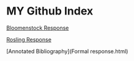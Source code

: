 # MY Github Index

[Bloomenstock Response](Response1.html)

[Rosling Response](Response2.html)

[Annotated Bibliography](Formal response.html)
